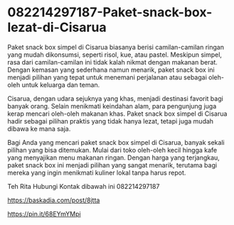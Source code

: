 # 082214297187-Paket-snack-box-lezat-di-Cisarua
Paket snack box simpel di Cisarua biasanya berisi camilan-camilan ringan yang mudah dikonsumsi, seperti risol, kue, atau pastel. Meskipun simpel, rasa dari camilan-camilan ini tidak kalah nikmat dengan makanan berat. Dengan kemasan yang sederhana namun menarik, paket snack box ini menjadi pilihan yang tepat untuk menemani perjalanan atau sebagai oleh-oleh untuk keluarga dan teman.

Cisarua, dengan udara sejuknya yang khas, menjadi destinasi favorit bagi banyak orang. Selain menikmati keindahan alam, para pengunjung juga kerap mencari oleh-oleh makanan khas. Paket snack box simpel di Cisarua hadir sebagai pilihan praktis yang tidak hanya lezat, tetapi juga mudah dibawa ke mana saja.

Bagi Anda yang mencari paket snack box simpel di Cisarua, banyak sekali pilihan yang bisa ditemukan. Mulai dari toko oleh-oleh kecil hingga kafe yang menyajikan menu makanan ringan. Dengan harga yang terjangkau, paket snack box ini menjadi pilihan yang sangat menarik, terutama bagi mereka yang ingin menikmati kuliner lokal tanpa harus repot.

Teh Rita 
Hubungi Kontak dibawah ini 
082214297187

https://baskadia.com/post/8jtta

https://pin.it/68EYmYMpi

